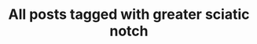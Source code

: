 ---
layout: tag
title: "All posts tagged with greater sciatic notch"
permalink: /weblog/tags/greater-sciatic-notch/
taxonomy: greater sciatic notch
---